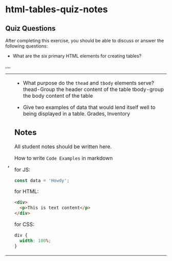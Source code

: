 # html-tables-quiz-notes

## Quiz Questions

After completing this exercise, you should be able to discuss or answer the following questions:

- What are the six primary HTML elements for creating tables?
<table>,<thead>,<tbody>,<tr>,<th>,<td>

- What purpose do the `thead` and `tbody` elements serve?
  thead-Group the header content of the table
  tbody-group the body content of the table

- Give two examples of data that would lend itself well to being displayed in a table.
  Grades, Inventory

## Notes

All student notes should be written here.

How to write `Code Examples` in markdown

for JS:

```javascript
const data = 'Howdy';
```

for HTML:

```html
<div>
  <p>This is text content</p>
</div>
```

for CSS:

```css
div {
  width: 100%;
}
```
